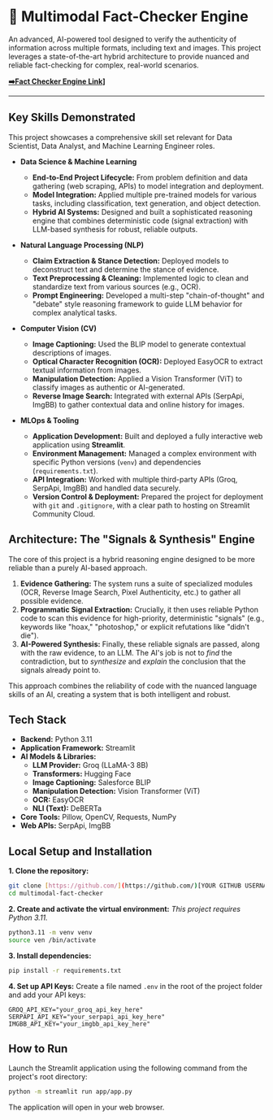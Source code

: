 # 🔎 Multimodal Fact-Checker Engine

An advanced, AI-powered tool designed to verify the authenticity of information across multiple formats, including text and images. This project leverages a state-of-the-art hybrid architecture to provide nuanced and reliable fact-checking for complex, real-world scenarios.

**[➡️Fact Checker Engine Link](https://multimodal-fact-checker-wpd9txbxu9rdqrmxalo6bc.streamlit.app/)]**

---

## Key Skills Demonstrated

This project showcases a comprehensive skill set relevant for Data Scientist, Data Analyst, and Machine Learning Engineer roles.

* **Data Science & Machine Learning**
    * **End-to-End Project Lifecycle:** From problem definition and data gathering (web scraping, APIs) to model integration and deployment.
    * **Model Integration:** Applied multiple pre-trained models for various tasks, including classification, text generation, and object detection.
    * **Hybrid AI Systems:** Designed and built a sophisticated reasoning engine that combines deterministic code (signal extraction) with LLM-based synthesis for robust, reliable outputs.

* **Natural Language Processing (NLP)**
    * **Claim Extraction & Stance Detection:** Deployed models to deconstruct text and determine the stance of evidence.
    * **Text Preprocessing & Cleaning:** Implemented logic to clean and standardize text from various sources (e.g., OCR).
    * **Prompt Engineering:** Developed a multi-step "chain-of-thought" and "debate" style reasoning framework to guide LLM behavior for complex analytical tasks.

* **Computer Vision (CV)**
    * **Image Captioning:** Used the BLIP model to generate contextual descriptions of images.
    * **Optical Character Recognition (OCR):** Deployed EasyOCR to extract textual information from images.
    * **Manipulation Detection:** Applied a Vision Transformer (ViT) to classify images as authentic or AI-generated.
    * **Reverse Image Search:** Integrated with external APIs (SerpApi, ImgBB) to gather contextual data and online history for images.

* **MLOps & Tooling**
    * **Application Development:** Built and deployed a fully interactive web application using **Streamlit**.
    * **Environment Management:** Managed a complex environment with specific Python versions (`venv`) and dependencies (`requirements.txt`).
    * **API Integration:** Worked with multiple third-party APIs (Groq, SerpApi, ImgBB) and handled data securely.
    * **Version Control & Deployment:** Prepared the project for deployment with `git` and `.gitignore`, with a clear path to hosting on Streamlit Community Cloud.

## Architecture: The "Signals & Synthesis" Engine

The core of this project is a hybrid reasoning engine designed to be more reliable than a purely AI-based approach.

1.  **Evidence Gathering:** The system runs a suite of specialized modules (OCR, Reverse Image Search, Pixel Authenticity, etc.) to gather all possible evidence.
2.  **Programmatic Signal Extraction:** Crucially, it then uses reliable Python code to scan this evidence for high-priority, deterministic "signals" (e.g., keywords like "hoax," "photoshop," or explicit refutations like "didn't die").
3.  **AI-Powered Synthesis:** Finally, these reliable signals are passed, along with the raw evidence, to an LLM. The AI's job is not to *find* the contradiction, but to *synthesize* and *explain* the conclusion that the signals already point to.

This approach combines the reliability of code with the nuanced language skills of an AI, creating a system that is both intelligent and robust.

## Tech Stack

* **Backend:** Python 3.11
* **Application Framework:** Streamlit
* **AI Models & Libraries:**
    * **LLM Provider:** Groq (LLaMA-3 8B)
    * **Transformers:** Hugging Face
    * **Image Captioning:** Salesforce BLIP
    * **Manipulation Detection:** Vision Transformer (ViT)
    * **OCR:** EasyOCR
    * **NLI (Text):** DeBERTa
* **Core Tools:** Pillow, OpenCV, Requests, NumPy
* **Web APIs:** SerpApi, ImgBB

## Local Setup and Installation

**1. Clone the repository:**
```bash
git clone [https://github.com/](https://github.com/)[YOUR GITHUB USERNAME]/multimodal-fact-checker.git
cd multimodal-fact-checker
```

**2. Create and activate the virtual environment:**
*This project requires Python 3.11.*
```bash
python3.11 -m venv venv
source ven /bin/activate
```

**3. Install dependencies:**
```bash
pip install -r requirements.txt
```

**4. Set up API Keys:**
Create a file named `.env` in the root of the project folder and add your API keys:
```
GROQ_API_KEY="your_groq_api_key_here"
SERPAPI_API_KEY="your_serpapi_api_key_here"
IMGBB_API_KEY="your_imgbb_api_key_here"
```

## How to Run

Launch the Streamlit application using the following command from the project's root directory:

```bash
python -m streamlit run app/app.py
```
The application will open in your web browser.
